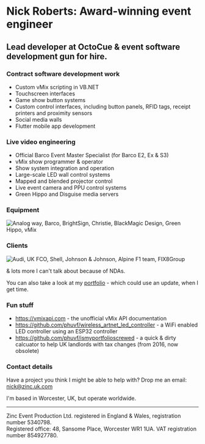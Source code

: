 # Nick Roberts: Award-winning event engineer

## Lead developer at OctoCue & event software development gun for hire.

### Contract software development work

- Custom vMix scripting in VB.NET
- Touchscreen interfaces
- Game show button systems
- Custom control interfaces, including button panels, RFID tags, receipt printers and proximity sensors
- Social media walls
- Flutter mobile app development

### Live video engineering

- Official Barco Event Master Specialist (for Barco E2, Ex & S3)
- vMix show programmer & operator
- Show system integration and operation
- Large-scale LED wall control systems
- Mapped and blended projector control
- Live event camera and PPU control systems
- Green Hippo and Disguise media servers

### Equipment

![Analog way, Barco, BrightSign, Christie, BlackMagic Design, Green Hippo, vMix][equipment]

### Clients

![Audi, UK FCO, Shell, Johnson & Johnson, Alpine F1 team, FIX8Group][clients]

& lots more I can't talk about because of NDAs.

You can also take a look at my [portfolio] - which could use an update, when I get time.

### Fun stuff

- https://vmixapi.com - the unofficial vMix API documentation
- https://github.com/phuvf/wireless_artnet_led_controller - a WiFi enabled LED controller using an ESP32 controller
- https://github.com/phuvf/ismyportfolioscrewed - a quick & dirty calcuator to help UK landlords with tax changes (from 2016, now obsolete)


### Contact details

Have a project you think I might be able to help with? Drop me an email: nick@zinc.uk.com

I'm based in Worcester, UK, but operate worldwide.

___
Zinc Event Production Ltd. registered in England & Wales, registration number 5340798.\
Registered office: 48, Sansome Place, Worcester WR1 1UA. VAT registration number 854927780.

[equipment]: https://zinc.uk.com/images/equipment_comp.png
[clients]: https://zinc.uk.com/images/clients_comp.png
[portfolio]: https://zinc.uk.com/Nick_Roberts_portfolio.pdf
